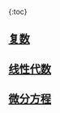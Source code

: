 ---
---

{:toc}

## [复数](page/complex)

## [线性代数](page/linear_algebra)

## [微分方程](page/differential_equation)